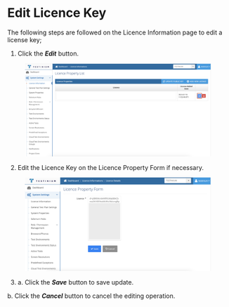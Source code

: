 # Edit Licence Key

The following steps are followed on the Licence Information page to edit a license key;

1. Click the _**Edit**_ button.

<figure><img src="../../../.gitbook/assets/License - Edit.png" alt=""><figcaption></figcaption></figure>

2. Edit the Licence Key on the Licence Property Form if necessary.

<figure><img src="../../../.gitbook/assets/Screenshot 2025-02-12 at 13.29.58.png" alt=""><figcaption></figcaption></figure>

3. a. Click the _**Save**_ button to save update.

&#x20;      b. Click the _**Cancel**_ button to cancel the editing operation.
